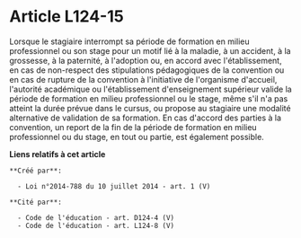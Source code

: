 # Article L124-15

Lorsque le stagiaire interrompt sa période de formation en milieu professionnel ou son stage pour un motif lié à la maladie,
à un accident, à la grossesse, à la paternité, à l'adoption ou, en accord avec l'établissement, en cas de non-respect des
stipulations pédagogiques de la convention ou en cas de rupture de la convention à l'initiative de l'organisme d'accueil,
l'autorité académique ou l'établissement d'enseignement supérieur valide la période de formation en milieu professionnel ou
le stage, même s'il n'a pas atteint la durée prévue dans le cursus, ou propose au stagiaire une modalité alternative de
validation de sa formation. En cas d'accord des parties à la convention, un report de la fin de la période de formation en
milieu professionnel ou du stage, en tout ou partie, est également possible.

**Liens relatifs à cet article**

	**Créé par**:

	  - Loi n°2014-788 du 10 juillet 2014 - art. 1 (V)

	**Cité par**:

	  - Code de l'éducation - art. D124-4 (V)
	  - Code de l'éducation - art. L124-8 (V)
